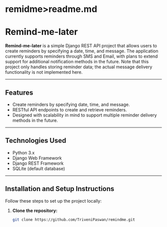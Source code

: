# remidme>readme.md

# Remind-me-later

**Remind-me-later** is a simple Django REST API project that allows users to create reminders by specifying a date, time, and message. The application currently supports reminders through SMS and Email, with plans to extend support for additional notification methods in the future. Note that this project only handles storing reminder data; the actual message delivery functionality is not implemented here.

---

## Features

- Create reminders by specifying date, time, and message.
- RESTful API endpoints to create and retrieve reminders.
- Designed with scalability in mind to support multiple reminder delivery methods in the future.

---

## Technologies Used

- Python 3.x
- Django Web Framework
- Django REST Framework
- SQLite (default database)

---

## Installation and Setup Instructions

Follow these steps to set up the project locally:

1. **Clone the repository:**
   ```bash
   git clone https://github.com/TriveniPaswan/remindme.git
